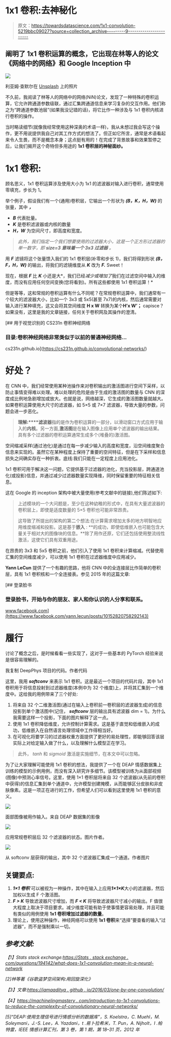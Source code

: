 # 1x1 卷积:去神秘化

> 原文：<https://towardsdatascience.com/1x1-convolution-5219bbc09027?source=collection_archive---------9----------------------->

## 阐明了 1x1 卷积运算的概念，它出现在林等人的论文《网络中的网络》和 Google Inception 中

![](img/99a4ca61c5761f875ec8a427bffc016a.png)

利亚姆·查默尔在 [Unsplash](https://unsplash.com?utm_source=medium&utm_medium=referral) 上的照片

不久前，我阅读了林等人的网络中的网络(NiN)论文，发现了一种特殊的卷积运算，它允许跨通道参数级联，通过汇集跨通道信息来学习复杂的交互作用。他们称之为“跨通道参数池层”(如果我没记错的话)，将它比作一种涉及与 1x1 卷积内核进行卷积的操作。

当时略读细节(就像我经常使用这种深奥的术语一样)，我从未想过我会写这个操作，更不用说提供我自己对其工作方式的想法了。但正如它所言，通常是术语看起来令人生畏，而不是概念本身；这点挺有用的！在完成了背景故事和效果暂停之后，让我们揭开这个奇特但多用途的 **1x1 卷积层的神秘面纱。**

# 1x1 卷积:

顾名思义，1x1 卷积运算涉及使用大小为 1x1 的滤波器对输入进行卷积，通常使用零填充，步长为 1。

举个例子，假设我们有一个(通用)卷积层，它输出一个形状为 ***(B，K，H，W)*** 的张量，其中 ***，***

*   ***B*** 代表批量。
*   ***K*** 是卷积滤波器或内核的数量
*   ***H，W*** 为空间尺寸，即高度和宽度。

> *此外，我们指定一个我们想要使用的过滤器大小，这是一个正方形过滤器的单一数字，即* ***size=3 意味着一个 3x3 过滤器*** *。*

用 ***F*** 滤镜将这个张量馈入我们的 1x1 卷积层(补零和步长 1)，我们将得到形状 ***(B，F，H，W)*** 的输出，将我们的滤镜维度从 ***K*** 改为 ***F.*** Sweet！

现在，根据 ***F*** 比 ***K*** 小还是大*，我们已经*减少或增加了*我们在过滤空间中输入的维度，而没有应用任何空间变换(您将看到)。所有这些都使用 1x1 卷积运算！*

但是等等，这和常规的卷积运算有什么不同呢？在常规卷积运算中，我们通常有一个较大的滤波器大小，比如一个 3x3 或 5x5(甚至 7x7)的内核，然后通常需要对输入进行某种填充，这又会将其空间维度 **H x W** 转换为某个**H’x W’；** capisce？如果没有，这里是我的文章链接，任何关于卷积网及其操作的澄清。

[](https://cs231n.github.io/convolutional-networks/) [## 用于视觉识别的 CS231n 卷积神经网络

### 目录:卷积神经网络非常类似于以前的普通神经网络…

cs231n.github.io](https://cs231n.github.io/convolutional-networks/) 

# 好处？

在 CNN 中，我们经常使用某种池操作来对卷积输出的激活图进行空间下采样，以防止事情变得难以处理。难以处理的危险是由于生成的激活图的数量与 CNN 的深度成比例地急剧增加或放大。也就是说，网络越深，它生成的激活图数量就越大。如果卷积运算使用大尺寸的滤波器，如 5×5 或 7×7 滤波器，导致大量的参数，问题会进一步恶化。

> **理解:****滤波器**指的是作为卷积运算的一部分，以滑动窗口方式应用于输入的**内核**。另一方面,**激活图**是在输入图像上应用单个滤波器的输出结果。具有多个过滤器的卷积运算通常生成多个(堆叠的)激活图。

空间缩减采样(通过池化)是通过在每一步减少输入的高度和宽度，沿空间维度聚合信息来实现的。虽然它在某种程度上保持了重要的空间特征，但是在下采样和信息损失之间确实存在一种折衷。底线:我们只能在一定程度上应用池化。

1x1 卷积可用于解决这一问题，它提供基于过滤器的池化，充当投影层，跨通道池化(或投影)信息，并通过减少过滤器数量实现降维，同时保留重要的特征相关信息。

这在 Google 的 inception 架构中被大量使用(参考文献中的链接),他们陈述如下:

> 上述模块的一个大问题是，至少在这种幼稚的形式中，在具有大量滤波器的卷积层上，即使是适度数量的 5×5 卷积也可能非常昂贵。
> 
> 这导致了所提出的架构的第二个想法:在计算需求增加太多的地方明智地应用维度缩减和投影。这是基于**嵌入** : **的成功，即使低维嵌入也可能包含大量关于相对大的图像块的信息。**除了用作还原，它们还包括使用整流线性激活，这使它们具有双重用途。

在昂贵的 3x3 和 5x5 卷积之前，他们引入了使用 1x1 卷积来计算缩减。代替使用汇集的空间维度减少，可以使用 1x1 卷积在过滤器维度中应用减少。

**Yann LeCun** 提供了一个有趣的思路，他将 CNN 中的全连接层比作简单的卷积层，具有 1x1 卷积核和一个全连接表。参见 2015 年的这篇文章:

 [## 登录脸书

### 登录脸书，开始与你的朋友、家人和你认识的人分享和联系。

www.facebook.com](https://www.facebook.com/yann.lecun/posts/10152820758292143) 

# 履行

讨论了概念之后，是时候看看一些实现了，这对于一些基本的 PyTorch 经验来说是很容易理解的。

我复制 DeepPhys 项目的代码。作者代码

这里，我用 ***softconv*** 来表示 1x1 卷积。这是最近一个项目的代码片段，其中 1x1 卷积用于将信息投射到过滤器维度(本例中为 32 个维度)上，并将其汇集到一个维度中。这给我的用例带来了三个好处:

1.  将来自 32 个二维激活图(通过在输入上卷积前一卷积层的滤波器生成)的信息投影到单个激活图中(记住， ***softconv*** 层的输出具有滤波器 dim = 1)。为什么我需要这样一个投影，下面的图片解释了这一点。
2.  使用 1x1 卷积降低维度，允许控制计算需求。这是基于直觉和低维嵌入的成功，低维嵌入在自然语言处理领域中工作得相当好。
3.  在可视化将要学习的过滤器权重方面提供了更好的易处理性，即能够回答该层实际上对给定输入做了什么，以及理解什么模型正在学习。

> 此外， *tanh* 和 *sigmoid* 激活是实施细节，在本文中可以忽略。

为了让大家理解可能使用 1x1 卷积的想法，我提供了一个在 DEAP 情感数据集上训练的模型的示例用例，而没有深入研究许多细节。该模型被训练为从面部视频(图像)中预测心率信号。这里，使用 1×1 卷积层将来自 32 个滤波器(从先前的卷积中获得)的信息汇集到单个通道中，允许模型创建掩模，从而能够区分皮肤和非皮肤像素。这是一项正在进行的工作，但希望人们可以看到这里使用 1x1 卷积的意义。

![](img/c9e0450e8a58240a4bca4b1507a14c2e.png)

面部图像被用作输入。来自 DEAP 数据集的影像

![](img/1c3d3b87e0d376eb40bce008912c0fd1.png)

应用常规卷积层后 32 个滤波器的状态。图片作者。

![](img/e1bd43f187520e931f39a1564174f3a5.png)

从 softconv 层获得的输出，其中 32 个滤波器汇集成一个通道。作者图片

## 关键要点:

1.  ***1×1 卷积*** 可以被视为一种操作，其中在输入上应用***1×1×K***大小的滤波器，然后加权以生成 F 个激活图。
2.  ***F > K*** 导致滤波器尺寸增加，而 ***F < K*** 将导致滤波器尺寸减小的输出。F 值很大程度上取决于项目要求。减少维度可能有助于使事情更容易处理，并且可能有类似的用例使用 **1x1 卷积增加过滤器的数量**。
3.  理论上，使用这种操作，神经网络可以使用 **1x1 卷积**来“选择”要查看的输入“过滤器”，而不是强制乘以一切。

## ***参考文献:***

*【1】Stats stack exchange:*[*https://Stats . stack exchange . com/questions/194142/what-does-1x1-convolution-mean-in-a-neural-network*](https://stats.stackexchange.com/questions/194142/what-does-1x1-convolution-mean-in-a-neural-network)

*[2]林等著《谷歌盗梦空间架构:用回旋深化》*

*【3】文章:*[*https://iamaaditya . github . io/2016/03/one-by-one-convolution/*](https://iamaaditya.github.io/2016/03/one-by-one-convolution/)

*【4】*[*https://machinelingmastery . com/introduction-to-1x1-convolutions-to-reduce-the-complexity-of-convolutionary-neural-networks/*](https://machinelearningmastery.com/introduction-to-1x1-convolutions-to-reduce-the-complexity-of-convolutional-neural-networks/)

*[5]“DEAP:使用生理信号进行情感分析的数据库”，S. Koelstra，C. Muehl，M. Soleymani，J.-S. Lee，A. Yazdani，t .易卜拉希米，T. Pun，A. Nijholt，I .帕特雷，IEEE 情感计算汇刊，第 3 卷，第 1 期，第 18–31 页，2012 年*
